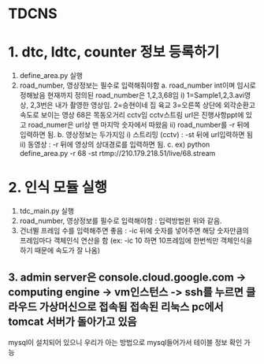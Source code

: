 # TDCNS
# 1. dtc, ldtc, counter 정보 등록하기
  1) define_area.py 실행
  2) road_number, 영상정보는 필수로 입력해줘야함
    a. road_number int이며 임시로 정해놨음 현재까지 정의된 road_number은 1,2,3,68임 
      i) 1=Sample1,2,3.avi영상, 2,3번은 내가 촬영한 영상임. 2=승현이네 집 육교 3=오른쪽 상단에 외각순환고속도로 보이는 영상 
        68은 목동오거리 cctv임 cctv스트림 url은 진행사항ppt에 있고 road_numer은 url상 맨 마지막 숫자에서 따왔음
      ii) road_number를 -r 뒤에 입력하면 됨.
    b. 영상정보는 두가지임
      i) 스트리밍 (cctv) : -st 뒤에 url입력하면 됨
      ii) 동영상 : -r 뒤에 영상의 상대경로를 입력하면 됨.
    c. ex) python define_area.py -r 68 -st rtmp://210.179.218.51/live/68.stream

# 2. 인식 모듈 실행
  1) tdc_main.py 실행
  2) road_number, 영상정보를 필수로 입력해야함 : 입력방법윈 위와 같음.
  3) 건너뛸 프레임 수를 입력해주면 좋음 : -ic 뒤에 숫자를 넣어주면 해당 숫자만큼의 프레임마다 객체인식 연산을 함 (ex: -ic 10 하면 10프레임에 한번씩만 객체인식을 하기 때문에 속도가 잘 나옴)
 
## 3. admin server은 console.cloud.google.com -> computing engine -> vm인스턴스 -> ssh를 누르면 클라우드 가상머신으로 접속됨 접속된 리눅스 pc에서 tomcat 서버가 돌아가고 있음
mysql이 설치되어 있으니 우리가 아는 방법으로 mysql들어가서 테이블 정보 확인 가능
